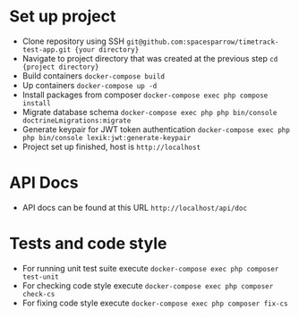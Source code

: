 # **Set up project**

 - Clone repository using SSH `git@github.com:spacesparrow/timetrack-test-app.git {your directory}`
 - Navigate to project directory that was created at the previous step `cd {project directory}`
 - Build containers `docker-compose build`
 - Up containers `docker-compose up -d`
 - Install packages from composer `docker-compose exec php compose install`
 - Migrate database schema `docker-compose exec php php bin/console doctrineLmigrations:migrate`
 - Generate keypair for JWT token authentication `docker-compose exec php php bin/console lexik:jwt:generate-keypair`
 - Project set up finished, host is `http://localhost`

# **API Docs**

 - API docs can be found at this URL `http://localhost/api/doc`

# **Tests and code style**

 - For running unit test suite execute `docker-compose exec php composer test-unit`
 - For checking code style execute `docker-compose exec php composer check-cs`
 - For fixing code style execute `docker-compose exec php composer fix-cs`